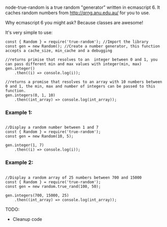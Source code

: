 node-true-random is a true random "generator" written in ecmascript 6.
It caches random numbers from http://qrng.anu.edu.au/ for you to use.

Why ecmascript 6 you might ask? Because classes are awesome!

It's very simple to use:

```node
const { Random } = require('true-random'); //Import the library
const gen = new Random(); //Create a number generator, this function accepts a cache_size, min_cache and a debugging

//returns primise that resolves to an  integer between 0 and 1, you can pass different min and max values with integer(min, max)
gen.integer()
    .then((i) => console.log(i));

//returns a promise that resolves to an array with 10 numbers between 0 and 1, the min, max and number of integers can be passed to this function.
gen.integers(0, 1, 10)
    .then((int_array) => console.log(int_array));
```


### Example 1:

```node

//Display a random number between 1 and 7
const { Random } = require('true-random');
const gen = new Random(10, 5);

gen.integer(1, 7)
    .then((i) => console.log(i));
```

### Example 2:
```node

//Display a random array of 25 numbers between 700 and 15000
const { Random } = require('true-random');
const gen = new random.true_rand(100, 50);

gen.integers(700, 15000, 25)
    .then((int_array) => console.log(int_array));
```

TODO:
* Cleanup code
